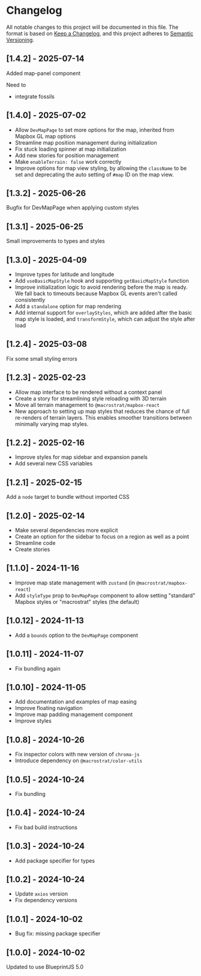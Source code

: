 # Changelog

All notable changes to this project will be documented in this file. The format
is based on [Keep a Changelog](https://keepachangelog.com/en/1.0.0/), and this
project adheres to [Semantic Versioning](https://semver.org/spec/v2.0.0.html).

## [1.4.2] - 2025-07-14

Added map-panel component

Need to

- integrate fossils

## [1.4.0] - 2025-07-02

- Allow `DevMapPage` to set more options for the map, inherited from Mapbox GL
  map options
- Streamline map position management during initialization
- Fix stuck loading spinner at map initialization
- Add new stories for position management
- Make `enableTerrain: false` work correctly
- Improve options for map view styling, by allowing the `className` to be set
  and deprecating the auto setting of `#map` ID on the map view.

## [1.3.2] - 2025-06-26

Bugfix for DevMapPage when applying custom styles

## [1.3.1] - 2025-06-25

Small improvements to types and styles

## [1.3.0] - 2025-04-09

- Improve types for latitude and longitude
- Add `useBasicMapStyle` hook and supporting `getBasicMapStyle` function
- Improve initialization logic to avoid rendering before the map is ready. We
  fall back to timeouts because Mapbox GL events aren't called consistently
- Add a `standalone` option for map rendering
- Add internal support for `overlayStyles`, which are added after the basic map
  style is loaded, and `transformStyle`, which can adjust the style after load

## [1.2.4] - 2025-03-08

Fix some small styling errors

## [1.2.3] - 2025-02-23

- Allow map interface to be rendered without a context panel
- Create a story for streamlining style reloading with 3D terrain
- Move all terrain management to `@macrostrat/mapbox-react`
- New approach to setting up map styles that reduces the chance of full
  re-renders of terrain layers. This enables smoother transitions between
  minimally varying map styles.

## [1.2.2] - 2025-02-16

- Improve styles for map sidebar and expansion panels
- Add several new CSS variables

## [1.2.1] - 2025-02-15

Add a `node` target to bundle without imported CSS

## [1.2.0] - 2025-02-14

- Make several dependencies more explicit
- Create an option for the sidebar to focus on a region as well as a point
- Streamline code
- Create stories

## [1.1.0] - 2024-11-16

- Improve map state management with `zustand` (in `@macrostrat/mapbox-react`)
- Add `styleType` prop to `DevMapPage` component to allow setting "standard"
  Mapbox styles or "macrostrat" styles (the default)

## [1.0.12] - 2024-11-13

- Add a `bounds` option to the `DevMapPage` component

## [1.0.11] - 2024-11-07

- Fix bundling again

## [1.0.10] - 2024-11-05

- Add documentation and examples of map easing
- Improve floating navigation
- Improve map padding management component
- Improve styles

## [1.0.8] - 2024-10-26

- Fix inspector colors with new version of `chroma-js`
- Introduce dependency on `@macrostrat/color-utils`

## [1.0.5] - 2024-10-24

- Fix bundling

## [1.0.4] - 2024-10-24

- Fix bad build instructions

## [1.0.3] - 2024-10-24

- Add package specifier for types

## [1.0.2] - 2024-10-24

- Update `axios` version
- Fix dependency versions

## [1.0.1] - 2024-10-02

- Bug fix: missing package specifier

## [1.0.0] - 2024-10-02

Updated to use BlueprintJS 5.0
